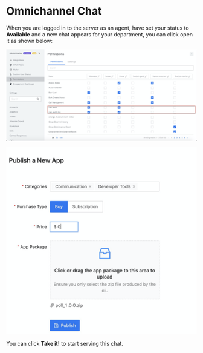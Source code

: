 # Omnichannel Chat

When you are logged in to the server as an agent, have set your status to **Available** and a new chat appears for your department, you can click open it as shown below:

![](../../../../.gitbook/assets/image%20%28298%29.png)

![](../../../../.gitbook/assets/image%20%28185%29.png)

You can click **Take it!** to start serving this chat.

